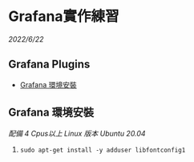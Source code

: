 # Grafana實作練習

*2022/6/22*

## Grafana Plugins

* [Grafana 環境安裝](#grafanaenv)

<h2 id="grafanaenv">Grafana 環境安裝</h2>

*配備 4 Cpus以上 Linux 版本 Ubuntu 20.04*

1.  `sudo apt-get install -y adduser libfontconfig1`















